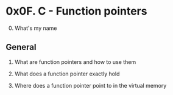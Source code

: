 # 0x0F. C - Function pointers

0. What's my name

## General

1. What are function pointers and how to use them

2. What does a function pointer exactly hold

3. Where does a function pointer point to in the virtual memory
